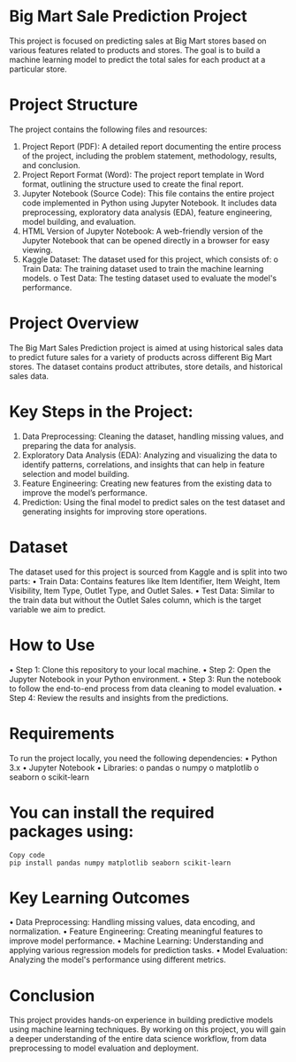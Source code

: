 # Big Mart Sale Prediction Project

This project is focused on predicting sales at Big Mart stores based on various features related to products and stores. The goal is to build a machine learning model to predict the total sales for each product at a particular store.

# Project Structure
The project contains the following files and resources:
1.	Project Report (PDF): A detailed report documenting the entire process of the project, including the problem statement, methodology, results, and conclusion.
2.	Project Report Format (Word): The project report template in Word format, outlining the structure used to create the final report.
3.	Jupyter Notebook (Source Code): This file contains the entire project code implemented in Python using Jupyter Notebook. It includes data preprocessing, exploratory data analysis (EDA), feature engineering, model building, and evaluation.
4.	HTML Version of Jupyter Notebook: A web-friendly version of the Jupyter Notebook that can be opened directly in a browser for easy viewing.
5.	Kaggle Dataset: The dataset used for this project, which consists of:
o	Train Data: The training dataset used to train the machine learning models.
o	Test Data: The testing dataset used to evaluate the model's performance.

# Project Overview
The Big Mart Sales Prediction project is aimed at using historical sales data to predict future sales for a variety of products across different Big Mart stores. The dataset contains product attributes, store details, and historical sales data.

# Key Steps in the Project:
1.	Data Preprocessing: Cleaning the dataset, handling missing values, and preparing the data for analysis.
2.	Exploratory Data Analysis (EDA): Analyzing and visualizing the data to identify patterns, correlations, and insights that can help in feature selection and model building.
3.	Feature Engineering: Creating new features from the existing data to improve the model’s performance.
4.	Prediction: Using the final model to predict sales on the test dataset and generating insights for improving store operations.



# Dataset
The dataset used for this project is sourced from Kaggle and is split into two parts:
•	Train Data: Contains features like Item Identifier, Item Weight, Item Visibility, Item Type, Outlet Type, and Outlet Sales.
•	Test Data: Similar to the train data but without the Outlet Sales column, which is the target variable we aim to predict.


# How to Use
•	Step 1: Clone this repository to your local machine.
•	Step 2: Open the Jupyter Notebook in your Python environment.
•	Step 3: Run the notebook to follow the end-to-end process from data cleaning to model evaluation.
•	Step 4: Review the results and insights from the predictions.

# Requirements
To run the project locally, you need the following dependencies:
•	Python 3.x
•	Jupyter Notebook
•	Libraries:
o	pandas
o	numpy
o	matplotlib
o	seaborn
o	scikit-learn

# You can install the required packages using:
    Copy code 
    pip install pandas numpy matplotlib seaborn scikit-learn 

# Key Learning Outcomes
•	Data Preprocessing: Handling missing values, data encoding, and normalization.
•	Feature Engineering: Creating meaningful features to improve model performance.
•	Machine Learning: Understanding and applying various regression models for prediction tasks.
•	Model Evaluation: Analyzing the model's performance using different metrics.

# Conclusion
This project provides hands-on experience in building predictive models using machine learning techniques. By working on this project, you will gain a deeper understanding of the entire data science workflow, from data preprocessing to model evaluation and deployment.
